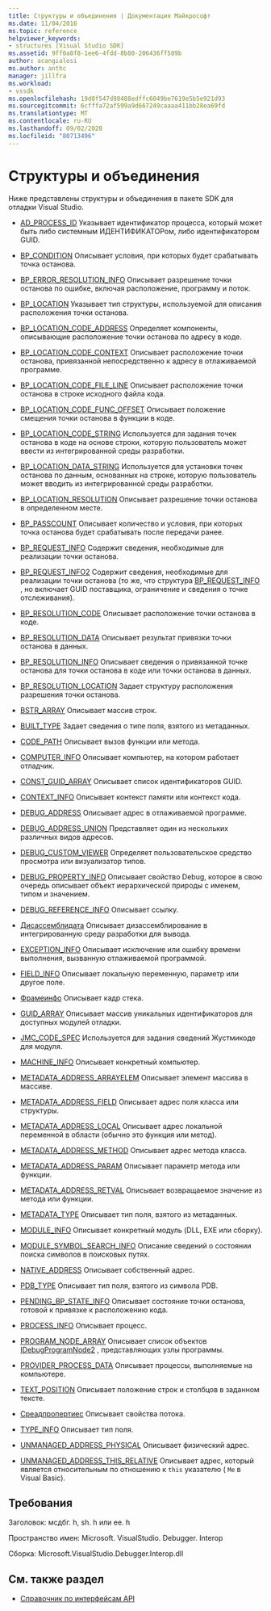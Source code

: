```yaml
---
title: Структуры и объединения | Документация Майкрософт
ms.date: 11/04/2016
ms.topic: reference
helpviewer_keywords:
- structures [Visual Studio SDK]
ms.assetid: 9ff0a8f8-1ee6-4fdd-8b80-206436ff589b
author: acangialosi
ms.author: anthc
manager: jillfra
ms.workload:
- vssdk
ms.openlocfilehash: 19d8f547d98488edffc6049be7619e5b5e921d93
ms.sourcegitcommit: 6cfffa72af599a9d667249caaaa411bb28ea69fd
ms.translationtype: MT
ms.contentlocale: ru-RU
ms.lasthandoff: 09/02/2020
ms.locfileid: "80713496"
---
```

# <a name="structures-and-unions"></a>Структуры и объединения
Ниже представлены структуры и объединения в пакете SDK для отладки Visual Studio.

- [AD_PROCESS_ID](../../../extensibility/debugger/reference/ad-process-id.md) Указывает идентификатор процесса, который может быть либо системным ИДЕНТИФИКАТОРом, либо идентификатором GUID.

- [BP_CONDITION](../../../extensibility/debugger/reference/bp-condition.md) Описывает условия, при которых будет срабатывать точка останова.

- [BP_ERROR_RESOLUTION_INFO](../../../extensibility/debugger/reference/bp-error-resolution-info.md) Описывает разрешение точки останова по ошибке, включая расположение, программу и поток.

- [BP_LOCATION](../../../extensibility/debugger/reference/bp-location.md) Указывает тип структуры, используемой для описания расположения точки останова.

- [BP_LOCATION_CODE_ADDRESS](../../../extensibility/debugger/reference/bp-location-code-address.md) Определяет компоненты, описывающие расположение точки останова по адресу в коде.

- [BP_LOCATION_CODE_CONTEXT](../../../extensibility/debugger/reference/bp-location-code-context.md) Описывает расположение точки останова, привязанной непосредственно к адресу в отлаживаемой программе.

- [BP_LOCATION_CODE_FILE_LINE](../../../extensibility/debugger/reference/bp-location-code-file-line.md) Описывает расположение точки останова в строке исходного файла кода.

- [BP_LOCATION_CODE_FUNC_OFFSET](../../../extensibility/debugger/reference/bp-location-code-func-offset.md) Описывает положение смещения точки останова в функции в коде.

- [BP_LOCATION_CODE_STRING](../../../extensibility/debugger/reference/bp-location-code-string.md) Используется для задания точек останова в коде на основе строки, которую пользователь может ввести из интегрированной среды разработки.

- [BP_LOCATION_DATA_STRING](../../../extensibility/debugger/reference/bp-location-data-string.md) Используется для установки точек останова по данным, основанных на строке, которую пользователь может вводить из интегрированной среды разработки.

- [BP_LOCATION_RESOLUTION](../../../extensibility/debugger/reference/bp-location-resolution.md) Описывает разрешение точки останова в определенном месте.

- [BP_PASSCOUNT](../../../extensibility/debugger/reference/bp-passcount.md) Описывает количество и условия, при которых точка останова будет срабатывать после передачи ранее.

- [BP_REQUEST_INFO](../../../extensibility/debugger/reference/bp-request-info.md) Содержит сведения, необходимые для реализации точки останова.

- [BP_REQUEST_INFO2](../../../extensibility/debugger/reference/bp-request-info2.md) Содержит сведения, необходимые для реализации точки останова (то же, что структура [BP_REQUEST_INFO](../../../extensibility/debugger/reference/bp-request-info.md) , но включает GUID поставщика, ограничение и сведения о точке отслеживания).

- [BP_RESOLUTION_CODE](../../../extensibility/debugger/reference/bp-resolution-code.md) Описывает расположение точки останова в коде.

- [BP_RESOLUTION_DATA](../../../extensibility/debugger/reference/bp-resolution-data.md) Описывает результат привязки точки останова в данных.

- [BP_RESOLUTION_INFO](../../../extensibility/debugger/reference/bp-resolution-info.md) Описывает сведения о привязанной точке останова для точки останова в коде или точки останова в данных.

- [BP_RESOLUTION_LOCATION](../../../extensibility/debugger/reference/bp-resolution-location.md) Задает структуру расположения разрешения точки останова.

- [BSTR_ARRAY](../../../extensibility/debugger/reference/bstr-array.md) Описывает массив строк.

- [BUILT_TYPE](../../../extensibility/debugger/reference/built-type.md) Задает сведения о типе поля, взятого из метаданных.

- [CODE_PATH](../../../extensibility/debugger/reference/code-path.md) Описывает вызов функции или метода.

- [COMPUTER_INFO](../../../extensibility/debugger/reference/computer-info.md) Описывает компьютер, на котором работает отладчик.

- [CONST_GUID_ARRAY](../../../extensibility/debugger/reference/const-guid-array.md) Описывает список идентификаторов GUID.

- [CONTEXT_INFO](../../../extensibility/debugger/reference/context-info.md) Описывает контекст памяти или контекст кода.

- [DEBUG_ADDRESS](../../../extensibility/debugger/reference/debug-address.md) Описывает адрес в отлаживаемой программе.

- [DEBUG_ADDRESS_UNION](../../../extensibility/debugger/reference/debug-address-union.md) Представляет один из нескольких различных видов адресов.

- [DEBUG_CUSTOM_VIEWER](../../../extensibility/debugger/reference/debug-custom-viewer.md) Определяет пользовательское средство просмотра или визуализатор типов.

- [DEBUG_PROPERTY_INFO](../../../extensibility/debugger/reference/debug-property-info.md) Описывает свойство Debug, которое в свою очередь описывает объект иерархической природы с именем, типом и значением.

- [DEBUG_REFERENCE_INFO](../../../extensibility/debugger/reference/debug-reference-info.md) Описывает ссылку.

- [Дисассемблидата](../../../extensibility/debugger/reference/disassemblydata.md) Описывает дизассемблирование в интегрированную среду разработки для вывода.

- [EXCEPTION_INFO](../../../extensibility/debugger/reference/exception-info.md) Описывает исключение или ошибку времени выполнения, вызванную отлаживаемой программой.

- [FIELD_INFO](../../../extensibility/debugger/reference/field-info.md) Описывает локальную переменную, параметр или другое поле.

- [Фрамеинфо](../../../extensibility/debugger/reference/frameinfo.md) Описывает кадр стека.

- [GUID_ARRAY](../../../extensibility/debugger/reference/guid-array.md) Описывает массив уникальных идентификаторов для доступных модулей отладки.

- [JMC_CODE_SPEC](../../../extensibility/debugger/reference/jmc-code-spec.md) Используется для задания сведений Жустмикоде для модуля.

- [MACHINE_INFO](../../../extensibility/debugger/reference/machine-info.md) Описывает конкретный компьютер.

- [METADATA_ADDRESS_ARRAYELEM](../../../extensibility/debugger/reference/metadata-address-arrayelem.md) Описывает элемент массива в массиве.

- [METADATA_ADDRESS_FIELD](../../../extensibility/debugger/reference/metadata-address-field.md) Описывает адрес поля класса или структуры.

- [METADATA_ADDRESS_LOCAL](../../../extensibility/debugger/reference/metadata-address-local.md) Описывает адрес локальной переменной в области (обычно это функция или метод).

- [METADATA_ADDRESS_METHOD](../../../extensibility/debugger/reference/metadata-address-method.md) Описывает адрес метода класса.

- [METADATA_ADDRESS_PARAM](../../../extensibility/debugger/reference/metadata-address-param.md) Описывает параметр метода или функции.

- [METADATA_ADDRESS_RETVAL](../../../extensibility/debugger/reference/metadata-address-retval.md) Описывает возвращаемое значение из метода или функции.

- [METADATA_TYPE](../../../extensibility/debugger/reference/metadata-type.md) Описывает тип поля, взятого из метаданных.

- [MODULE_INFO](../../../extensibility/debugger/reference/module-info.md) Описывает конкретный модуль (DLL, EXE или сборку).

- [MODULE_SYMBOL_SEARCH_INFO](../../../extensibility/debugger/reference/module-symbol-search-info.md) Описание сведений о состоянии поиска символов в поисковых путях.

- [NATIVE_ADDRESS](../../../extensibility/debugger/reference/native-address.md) Описывает собственный адрес.

- [PDB_TYPE](../../../extensibility/debugger/reference/pdb-type.md) Описывает тип поля, взятого из символа PDB.

- [PENDING_BP_STATE_INFO](../../../extensibility/debugger/reference/pending-bp-state-info.md) Описывает состояние точки останова, готовой к привязке к расположению кода.

- [PROCESS_INFO](../../../extensibility/debugger/reference/process-info.md) Описывает процесс.

- [PROGRAM_NODE_ARRAY](../../../extensibility/debugger/reference/program-node-array.md) Описывает список объектов [IDebugProgramNode2](../../../extensibility/debugger/reference/idebugprogramnode2.md) , представляющих узлы программы.

- [PROVIDER_PROCESS_DATA](../../../extensibility/debugger/reference/provider-process-data.md) Описывает процессы, выполняемые на компьютере.

- [TEXT_POSITION](../../../extensibility/debugger/reference/text-position.md) Описывает положение строк и столбцов в заданном тексте.

- [Среадпропертиес](../../../extensibility/debugger/reference/threadproperties.md) Описывает свойства потока.

- [TYPE_INFO](../../../extensibility/debugger/reference/type-info.md) Описывает тип поля.

- [UNMANAGED_ADDRESS_PHYSICAL](../../../extensibility/debugger/reference/unmanaged-address-physical.md) Описывает физический адрес.

- [UNMANAGED_ADDRESS_THIS_RELATIVE](../../../extensibility/debugger/reference/unmanaged-address-this-relative.md) Описывает адрес, который является относительным по отношению к `this` указателю ( `Me` в Visual Basic).

## <a name="requirements"></a>Требования
 Заголовок: мсдбг. h, sh. h или ee. h

 Пространство имен: Microsoft. VisualStudio. Debugger. Interop

 Сборка: Microsoft.VisualStudio.Debugger.Interop.dll

## <a name="see-also"></a>См. также раздел
- [Справочник по интерфейсам API](../../../extensibility/debugger/reference/api-reference-visual-studio-debugging.md)
